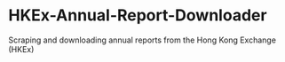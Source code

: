 # HKEx-Annual-Report-Downloader
Scraping and downloading annual reports from the Hong Kong Exchange (HKEx)
